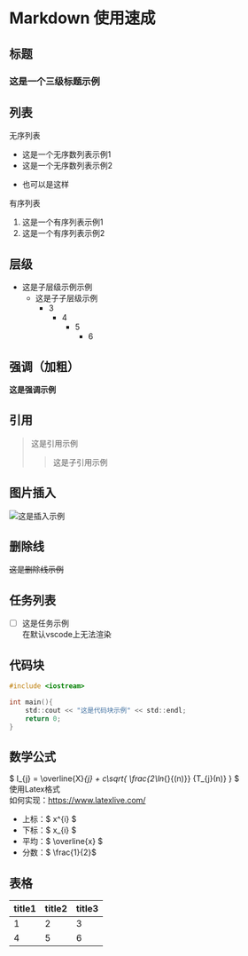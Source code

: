 # Markdown 使用速成

## 标题
### 这是一个三级标题示例

## 列表
无序列表  
* 这是一个无序数列表示例1  
* 这是一个无序数列表示例2  
- 也可以是这样  

有序列表  
1. 这是一个有序列表示例1  
1. 这是一个有序列表示例2

## 层级
* 这是子层级示例示例
    * 这是子子层级示例
        * 3
            * 4
                * 5
                    * 6


## 强调（加粗）
**这是强调示例**

## 引用
> 这是引用示例
>> 这是子引用示例

## 图片插入
![这是插入示例](.\素材\配重1.webp "这是本地路径插入示例")

## 删除线
~~这是删除线示例~~

## 任务列表
- [ ] 这是任务示例  
在默认vscode上无法渲染

## 代码块
```c
#include <iostream>

int main(){
    std::cout << "这是代码块示例" << std::endl;
    return 0;
}
```

## 数学公式
$ I_{j} = \overline{X}_{j} + c\sqrt{ \frac{2\ln_{}{(n)}} {T_{j}(n)} } $   
使用Latex格式  
如何实现：https://www.latexlive.com/
* 上标：$ x^{i} $
* 下标：$ x_{i} $
* 平均：$ \overline{x} $
* 分数：$ \frac{1}{2}$

## 表格
title1 | title2 | title3 |
|-|-|-|
| 1 | 2 | 3 
| 4 | 5 | 6 